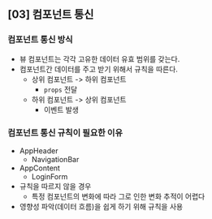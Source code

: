 ## [03] 컴포넌트 통신

### 컴포넌트 통신 방식
- 뷰 컴포넌트는 각각 고유한 데이터 유효 범위를 갖는다.
- 컴포넌트간 데이터를 주고 받기 위해서 규칙을 따른다.
    - 상위 컴포넌트 -> 하위 컴포넌트
        - `props` 전달
    - 하위 컴포넌트 -> 상위 컴포넌트
        - 이벤트 발생

### 컴포넌트 통신 규칙이 필요한 이유
- AppHeader
    - NavigationBar
- AppContent
    - LoginForm
- 규칙을 따르지 않을 경우
    - 특정 컴포넌트의 변화에 따라 그로 인한 변화 추적이 어렵다
- 영향성 파악(데이터 흐름)을 쉽게 하기 위해 규칙을 사용

